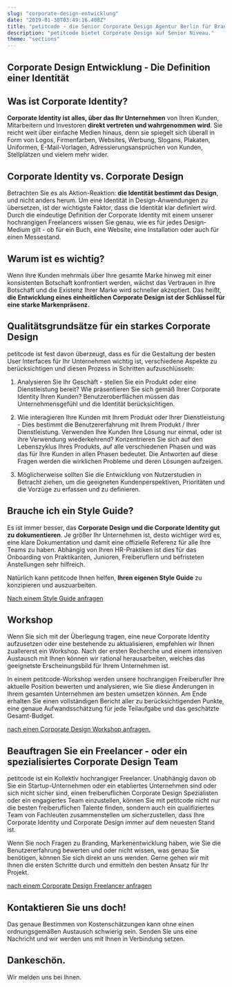 ```yaml
---
slug: "corporate-design-entwicklung"
date: "2019-01-30T03:49:16.408Z"
title: "petitcode - die Senior Corporate Design Agentur Berlin für Branding und Markenentwicklung"
description: "petitcode bietet Corporate Design auf Senior Niveau."
theme: "sections"
---
```


<Sections>
<Section>
<Columns contentWidth="6">
<ColumnContent>

# Corporate Design Entwicklung - Die Definition einer Identität

## Was ist Corporate Identity?

**Corporate Identity ist alles, über das Ihr Unternehmen** von Ihren Kunden, Mitarbeitern und Investoren **direkt vertreten und wahrgenommen wird**. Sie reicht weit über einfache Medien hinaus, denn sie spiegelt sich überall in Form von Logos, Firmenfarben, Websites, Werbung, Slogans, Plakaten, Uniformen, E-Mail-Vorlagen, Adressierungsansprüchen von Kunden, Stellplätzen und vielem mehr wider.

</ColumnContent>
<ColumnImage file="krisztian-tabori-785758-unsplash.jpg" alt="petitcode ist mehr als eine Design-Agentur. Unsere Basis ist Berlin, wir agieren aber weltweit agil. Mit unserer Freelance-Struktur und unseren starken Design- Ansätzen sehen wir uns als Vorreiter für die Kreativagentur der Zukunft.">
</ColumnImage>
</Columns>
</Section>
<Section>
<Columns reverse contentWidth="6">
<ColumnContent>

## Corporate Identity vs. Corporate Design

Betrachten Sie es als Aktion-Reaktion: **die Identität bestimmt das Design**, und nicht anders herum. Um eine Identität in Design-Anwendungen zu übersetzen, ist der wichtigste Faktor, dass die Identität klar definiert wird. Durch die eindeutige Definition der Corporate Identity mit einem unserer hochrangigen Freelancers wissen Sie genau, wie es für jedes Design-Medium gilt - ob für ein Buch, eine Website, eine Installation oder auch für einen Messestand.

## Warum ist es wichtig?

Wenn Ihre Kunden mehrmals über Ihre gesamte Marke hinweg mit einer konsistenten Botschaft konfrontiert werden, wächst das Vertrauen in Ihre Botschaft und die Existenz Ihrer Marke wird schneller akzeptiert. Das heißt, **die Entwicklung eines einheitlichen Corporate Design ist der Schlüssel für eine starke Markenpräsenz.**

</ColumnContent>
<ColumnImage file="tanialee-gonzalez-698417-unsplash.jpg" alt="Corporate Design heißt auch wie Sie Ihrem Büro oder Studio gestalten. Als Kommunikationsagentur ist petitcode in der Lage Innenräume passend zu jeder Corporate Identity zu entwickeln.">
</ColumnImage>
</Columns>

</Section>
<Section>

# Qualitätsgrundsätze für ein starkes Corporate Design

petitcode ist fest davon überzeugt, dass es für die Gestaltung der besten User Interfaces für Ihr Unternehmen wichtig ist, verschiedene Aspekte zu berücksichtigen und diesen Prozess in Schritten aufzuschlüsseln:

1. Analysieren Sie Ihr Geschäft - stellen Sie ein Produkt oder eine Dienstleistung bereit? Wie präsentieren Sie sich gemäß Ihrer Corporate Identity Ihren Kunden? Benutzeroberflächen müssen das Unternehmensgefühl und die Identität berücksichtigen.

2. Wie interagieren Ihre Kunden mit Ihrem Produkt oder Ihrer Dienstleistung - Dies bestimmt die Benutzererfahrung mit Ihrem Produkt / Ihrer Dienstleistung. Verwenden Ihre Kunden Ihre Lösung nur einmal, oder ist ihre Verwendung wiederkehrend? Konzentrieren Sie sich auf den Lebenszyklus Ihres Produkts, auf alle verschiedenen Phasen und was das für Ihre Kunden in allen Phasen bedeutet. Die Antworten auf diese Fragen werden die wirklichen Probleme und deren Lösungen aufzeigen.

3. Möglicherweise sollten Sie die Entwicklung von Nutzerstudien in Betracht ziehen, um die geeigneten Kundenperspektiven, Prioritäten und die Vorzüge zu erfassen und zu definieren.

</Section>
<Section>
<Columns reverse contentWidth="6">
<ColumnContent>

## Brauche ich ein Style Guide?

Es ist immer besser, das **Corporate Design und die Corporate Identity gut zu dokumentieren**. Je größer Ihr Unternehmen ist, desto wichtiger wird es, eine klare Dokumentation und damit eine offizielle Referenz für alle Ihre Teams zu haben. Abhängig von Ihren HR-Praktiken ist dies für das Onboarding von Praktikanten, Junioren, Freiberuflern und befristeten Anstellungen sehr hilfreich.

Natürlich kann petitcode Ihnen helfen, **Ihren eigenen Style Guide** zu konzipieren und auszuarbeiten.

[Nach einem Style Guide anfragen](#contact)

</ColumnContent>
<ColumnImage file="ilnur-kalimullin-332587-unsplash.jpg" alt="Auch Außenräume können mit Ihrem Corporate Design angepasst werden. Als Spezialisten für Corporate Design und Branding, auch für Messestände und  spezifische Events, ist petitcode Ihr idealer Partner für Raumgestaltung und Konzipierung.">
</ColumnImage>
</Columns>
</Section>
<Section>
<Columns reverse contentWidth="6">
<ColumnContent>

## Workshop

Wenn Sie sich mit der Überlegung tragen, eine neue Corporate Identity aufzusetzen oder eine bestehende zu aktualisieren, empfehlen wir Ihnen zuallererst ein Workshop. Nach der ersten Recherche und einem intensiven Austausch mit Ihnen können wir rational herausarbeiten, welches das geeignetste Erscheinungsbild für Ihrem Unternehmen ist.

In einem <Link humanId="article-2">petitcode-Workshop</Link> werden unsere hochrangigen Freiberufler Ihre aktuelle Position bewerten und analysieren, wie Sie diese Änderungen in Ihrem gesamten Unternehmen am besten umsetzen können. Am Ende erhalten Sie einen vollständigen Bericht aller zu berücksichtigenden Punkte, eine genaue Aufwandsschätzung für jede Teilaufgabe und das geschätzte Gesamt-Budget.

[nach einen Corporate Design Workshop anfragen.](#contact)

</ColumnContent>
<ColumnImage file="neven-krcmarek-145603-unsplash.jpg" alt="Der erster Strich ist der schwierigste. Zusammen mit petitcode wird es Ihnen leicht gemacht, das beste Erscheinungsbild für ein stärkeres Branding zu entwickeln.">
</ColumnImage>
</Columns>

</Section>
<Section>
<SectionContent>
<Centered>

## Beauftragen Sie ein Freelancer - oder ein spezialisiertes Corporate Design Team

petitcode ist ein Kollektiv hochrangiger Freelancer. Unabhängig davon ob Sie ein Startup-Unternehmen oder ein etabliertes Unternehmen sind oder sich nicht sicher sind, einen freiberuflichen Corporate Design Spezialisten oder ein engagiertes Team einzustellen, können Sie mit petitcode nicht nur die besten freiberuflichen Talente finden, sondern auch ein qualifiziertes Team von Fachleuten zusammenstellen um sicherzustellen, dass Ihre Corporate Identity und Corporate Design immer auf dem neuesten Stand ist.

Wenn Sie noch Fragen zu Branding, Markenentwicklung haben, wie Sie die Benutzererfahrung bewerten und oder nicht wissen, was genau Sie benötigen, können Sie sich direkt an uns wenden. Gerne gehen wir mit Ihnen die ersten Schritte durch und ermitteln den besten Ansatz für Ihr Projekt.

[nach einem Corporate Design Freelancer anfragen](#contact)


</Centered>
</SectionContent>
</Section>
<Section inverted scrollId="contact">
<SectionContent>
<ClientForm scrollTo="contact">
<FormIntro>

# Kontaktieren Sie uns doch!

Das genaue Bestimmen von Kostenschätzungen kann ohne einen ordnungsgemäßen Austausch schwierig sein. Senden Sie uns eine Nachricht und wir werden uns mit Ihnen in Verbindung setzen.

</FormIntro>
<FormSuccess>

# Dankeschön.

Wir melden uns bei Ihnen.

</FormSuccess>
</ClientForm>
</SectionContent>
</Section>
</Sections>
